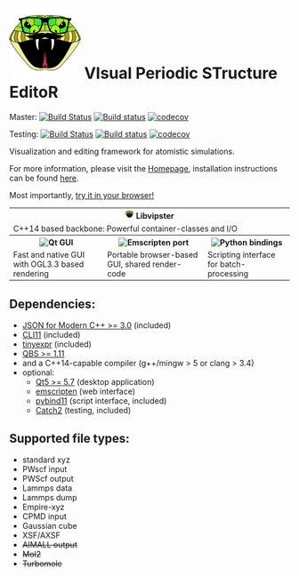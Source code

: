 # [![vipster](vipster-icon.png)](https://sgsaenger.github.io/vipster) VIsual Periodic STructure EditoR

Master:
[![Build Status](https://travis-ci.org/sgsaenger/vipster.svg?branch=master)](https://travis-ci.org/sgsaenger/vipster)
[![Build status](https://ci.appveyor.com/api/projects/status/caoyp2efkyt6ly3x/branch/master?svg=true)](https://ci.appveyor.com/project/sgsaenger/vipster/branch/master)
[![codecov](https://codecov.io/gh/sgsaenger/vipster/branch/master/graph/badge.svg)](https://codecov.io/gh/sgsaenger/vipster)

Testing:
[![Build Status](https://travis-ci.org/sgsaenger/vipster.svg?branch=testing)](https://travis-ci.org/sgsaenger/vipster)
[![Build status](https://ci.appveyor.com/api/projects/status/caoyp2efkyt6ly3x/branch/testing?svg=true)](https://ci.appveyor.com/project/sgsaenger/vipster/branch/testing)
[![codecov](https://codecov.io/gh/sgsaenger/vipster/branch/testing/graph/badge.svg)](https://codecov.io/gh/sgsaenger/vipster)

Visualization and editing framework for atomistic simulations.

For more information, please visit the [Homepage](https://sgsaenger.github.io/vipster),
installation instructions can be found [here](INSTALL.md).

Most importantly, [try it in your browser!](https://sgsaenger.github.io/vipster/emscripten/index.html)

<table align="center">
  <tr>
    <th colspan=3>
      <img src="vipster-icon.png" height=16>
      Libvipster
    </th>
  </tr>
  <tr>
    <td colspan=3>C++14 based backbone: Powerful container-classes and I/O</td>
  </tr>
  <tr>
    <th>
      <img src="https://s3-eu-west-1.amazonaws.com/qt-files/logos/built-with-Qt_Horizontal_Small.png" alt="Qt GUI" height=18>
    </th>
    <th>
      <img src="https://github.com/kripken/emscripten/blob/master/media/switch_logo.png" alt="Emscripten port" height=60>
    <th>
      <img src="https://www.python.org/static/community_logos/python-logo-master-v3-TM.png" alt="Python bindings" height=36>
    </th>
  </tr>
  <tr>
    <td>Fast and native GUI with OGL3.3 based rendering</td>
    <td>Portable browser-based GUI, shared render-code</td>
    <td>Scripting interface for batch-processing</td>
  </tr>
</table>

## Dependencies:

- [JSON for Modern C++ >= 3.0](https://github.com/nlohmann/json) (included)
- [CLI11](https://github.com/CLIUtils/CLI11) (included)
- [tinyexpr](https://github.com/codeplea/tinyexpr) (included)
- [QBS >= 1.11](https://doc.qt.io/qbs)
- and a C++14-capable compiler (g++/mingw > 5 or clang > 3.4)
- optional:
    - [Qt5 >= 5.7](https://www.qt.io) (desktop application)
    - [emscripten](http://kripken.github.io/emscripten-site) (web interface)
    - [pybind11](https://github.com/pybind/pybind11) (script interface, included)
    - [Catch2](https://github.com/catchorg/Catch2) (testing, included)

## Supported file types:

- standard xyz
- PWscf input
- PWScf output
- Lammps data
- Lammps dump
- Empire-xyz
- CPMD input
- Gaussian cube
- XSF/AXSF
- ~~AIMALL output~~
- ~~Mol2~~
- ~~Turbomole~~

